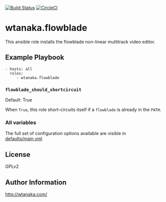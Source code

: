 [![Build Status](https://travis-ci.org/wtanaka/ansible-role-flowblade.svg?branch=master)](https://travis-ci.org/wtanaka/ansible-role-flowblade)
[![CircleCI](https://circleci.com/gh/wtanaka/ansible-role-flowblade.svg?style=svg)](https://circleci.com/gh/wtanaka/ansible-role-flowblade)

wtanaka.flowblade
=================

This ansible role installs the flowblade non-linear multitrack video
editor.

Example Playbook
----------------

    - hosts: all
      roles:
         - wtanaka.flowblade

### `flowblade_should_shortcircuit`

Default: True

When `True`, this role short-circuits itself if a `flowblade` is
already in the `PATH`.

### All variables

The full set of configuration options available are visible in
[defaults/main.yml](defaults/main.yml)

License
-------

GPLv2

Author Information
------------------

http://wtanaka.com/
